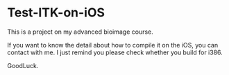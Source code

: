 Test-ITK-on-iOS
===============

This is a project on my advanced bioimage course.

If you want to know the detail about how to compile it on the iOS, you can contact with me.
I just remind you please check whether you build for i386.

GoodLuck.
